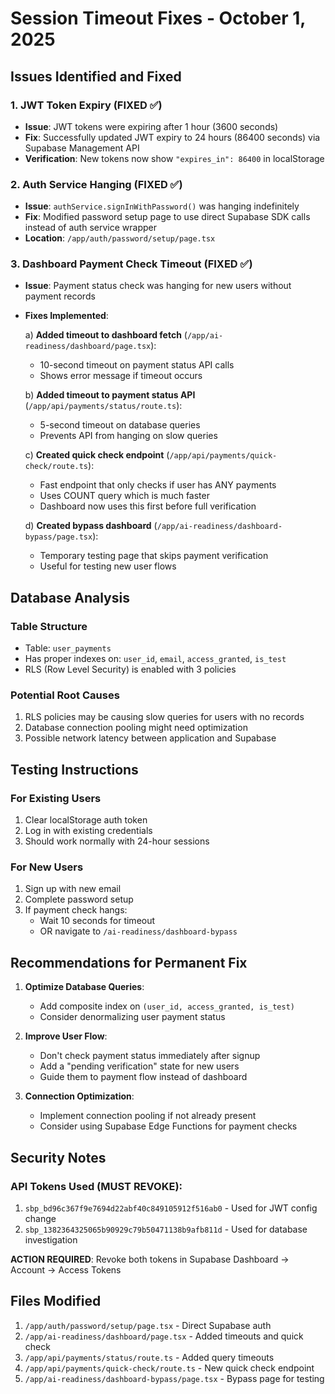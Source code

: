 # Session Timeout Fixes - October 1, 2025

## Issues Identified and Fixed

### 1. JWT Token Expiry (FIXED ✅)
- **Issue**: JWT tokens were expiring after 1 hour (3600 seconds)
- **Fix**: Successfully updated JWT expiry to 24 hours (86400 seconds) via Supabase Management API
- **Verification**: New tokens now show `"expires_in": 86400` in localStorage

### 2. Auth Service Hanging (FIXED ✅)
- **Issue**: `authService.signInWithPassword()` was hanging indefinitely
- **Fix**: Modified password setup page to use direct Supabase SDK calls instead of auth service wrapper
- **Location**: `/app/auth/password/setup/page.tsx`

### 3. Dashboard Payment Check Timeout (FIXED ✅)
- **Issue**: Payment status check was hanging for new users without payment records
- **Fixes Implemented**:
  
  a) **Added timeout to dashboard fetch** (`/app/ai-readiness/dashboard/page.tsx`):
     - 10-second timeout on payment status API calls
     - Shows error message if timeout occurs
  
  b) **Added timeout to payment status API** (`/app/api/payments/status/route.ts`):
     - 5-second timeout on database queries
     - Prevents API from hanging on slow queries
  
  c) **Created quick check endpoint** (`/app/api/payments/quick-check/route.ts`):
     - Fast endpoint that only checks if user has ANY payments
     - Uses COUNT query which is much faster
     - Dashboard now uses this first before full verification
  
  d) **Created bypass dashboard** (`/app/ai-readiness/dashboard-bypass/page.tsx`):
     - Temporary testing page that skips payment verification
     - Useful for testing new user flows

## Database Analysis

### Table Structure
- Table: `user_payments`
- Has proper indexes on: `user_id`, `email`, `access_granted`, `is_test`
- RLS (Row Level Security) is enabled with 3 policies

### Potential Root Causes
1. RLS policies may be causing slow queries for users with no records
2. Database connection pooling might need optimization
3. Possible network latency between application and Supabase

## Testing Instructions

### For Existing Users
1. Clear localStorage auth token
2. Log in with existing credentials
3. Should work normally with 24-hour sessions

### For New Users
1. Sign up with new email
2. Complete password setup
3. If payment check hangs:
   - Wait 10 seconds for timeout
   - OR navigate to `/ai-readiness/dashboard-bypass`

## Recommendations for Permanent Fix

1. **Optimize Database Queries**:
   - Add composite index on `(user_id, access_granted, is_test)`
   - Consider denormalizing user payment status

2. **Improve User Flow**:
   - Don't check payment status immediately after signup
   - Add a "pending verification" state for new users
   - Guide them to payment flow instead of dashboard

3. **Connection Optimization**:
   - Implement connection pooling if not already present
   - Consider using Supabase Edge Functions for payment checks

## Security Notes

### API Tokens Used (MUST REVOKE):
1. `sbp_bd96c367f9e7694d22abf40c849105912f516ab0` - Used for JWT config change
2. `sbp_1382364325065b90929c79b50471138b9afb811d` - Used for database investigation

**ACTION REQUIRED**: Revoke both tokens in Supabase Dashboard → Account → Access Tokens

## Files Modified

1. `/app/auth/password/setup/page.tsx` - Direct Supabase auth
2. `/app/ai-readiness/dashboard/page.tsx` - Added timeouts and quick check
3. `/app/api/payments/status/route.ts` - Added query timeouts
4. `/app/api/payments/quick-check/route.ts` - New quick check endpoint
5. `/app/ai-readiness/dashboard-bypass/page.tsx` - Bypass page for testing